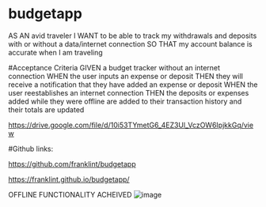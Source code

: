# budgetapp

AS AN avid traveler
I WANT to be able to track my withdrawals and deposits with or without a data/internet connection
SO THAT my account balance is accurate when I am traveling 

#Acceptance Criteria
GIVEN a budget tracker without an internet connection
WHEN the user inputs an expense or deposit
THEN they will receive a notification that they have added an expense or deposit
WHEN the user reestablishes an internet connection
THEN the deposits or expenses added while they were offline are added to their transaction history and their totals are updated



https://drive.google.com/file/d/10i53TYmetG6_4EZ3Ul_VczOW6IpjkkGq/view

#Github links: 

https://github.com/franklint/budgetapp

https://franklint.github.io/budgetapp/


OFFLINE FUNCTIONALITY ACHEIVED 
![image](https://user-images.githubusercontent.com/42953264/179361727-2ba3c56c-9fbb-4b6b-a6cf-1a6601bbb89c.png)
